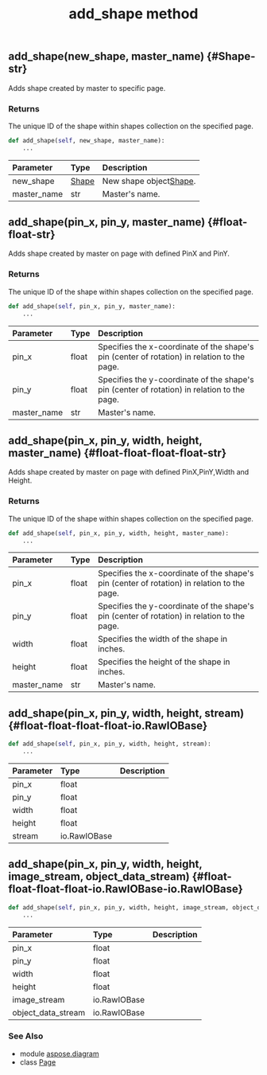 ﻿---
title: add_shape method
second_title: Aspose.Diagram for Python via .NET API References
description: 
type: docs
weight: 40
url: /python-net/aspose.diagram/page/add_shape/
is_root: false
---

## add_shape(new_shape, master_name) {#Shape-str}

Adds shape created by master to specific page.

### Returns 


The unique ID of the shape within shapes collection on the specified page.


```python
def add_shape(self, new_shape, master_name):
    ...
```


| Parameter | Type | Description |
| :- | :- | :- |
| new_shape | [Shape](/diagram/python-net/aspose.diagram/shape) | New shape object[Shape](/diagram/python-net/aspose.diagram/shape). |
| master_name | str | Master's name. |


## add_shape(pin_x, pin_y, master_name) {#float-float-str}

Adds shape created by master on page with defined PinX and PinY.

### Returns 


The unique ID of the shape within shapes collection on the specified page.


```python
def add_shape(self, pin_x, pin_y, master_name):
    ...
```


| Parameter | Type | Description |
| :- | :- | :- |
| pin_x | float | Specifies the x-coordinate of the shape's pin (center of rotation) in relation to the page. |
| pin_y | float | Specifies the y-coordinate of the shape's pin (center of rotation) in relation to the page. |
| master_name | str | Master's name. |


## add_shape(pin_x, pin_y, width, height, master_name) {#float-float-float-float-str}

Adds shape created by master on page with defined PinX,PinY,Width and Height.

### Returns 


The unique ID of the shape within shapes collection on the specified page.


```python
def add_shape(self, pin_x, pin_y, width, height, master_name):
    ...
```


| Parameter | Type | Description |
| :- | :- | :- |
| pin_x | float | Specifies the x-coordinate of the shape's pin (center of rotation) in relation to the page. |
| pin_y | float | Specifies the y-coordinate of the shape's pin (center of rotation) in relation to the page. |
| width | float | Specifies the width of the shape in inches. |
| height | float | Specifies the height of the shape in inches. |
| master_name | str | Master's name. |


## add_shape(pin_x, pin_y, width, height, stream) {#float-float-float-float-io.RawIOBase}



```python
def add_shape(self, pin_x, pin_y, width, height, stream):
    ...
```


| Parameter | Type | Description |
| :- | :- | :- |
| pin_x | float |  |
| pin_y | float |  |
| width | float |  |
| height | float |  |
| stream | io.RawIOBase |  |


## add_shape(pin_x, pin_y, width, height, image_stream, object_data_stream) {#float-float-float-float-io.RawIOBase-io.RawIOBase}



```python
def add_shape(self, pin_x, pin_y, width, height, image_stream, object_data_stream):
    ...
```


| Parameter | Type | Description |
| :- | :- | :- |
| pin_x | float |  |
| pin_y | float |  |
| width | float |  |
| height | float |  |
| image_stream | io.RawIOBase |  |
| object_data_stream | io.RawIOBase |  |



### See Also
* module [aspose.diagram](../../)
* class [Page](/diagram/python-net/aspose.diagram/page)
